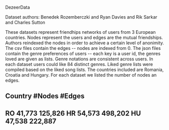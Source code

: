 DezeerData

Dataset authors: Benedek Rozemberczki and Ryan Davies and Rik Sarkar and Charles Sutton

These datasets represent friendhips networks of users from 3 European countries. Nodes represent the users and edges are the mutual friendships. Authors reindexed the nodes in order to achieve a  certain level of anonimity. The csv files contain the edges -- nodes are indexed from 0. The json files contain the genre preferences of users -- each key is a user id, the genres loved are given as lists. Genre notations are consistent across users. In each dataset users could like 84 distinct genres. Liked genre lists were compiled based on the liked song lists. The countries included are Romania, Croatia and Hungary. For each dataset we listed the number of nodes an edges.


Country #Nodes   #Edges
--------------------------    
RO    41,773     125,826
HR    54,573     498,202
HU    47,538     222,887
--------------------------
